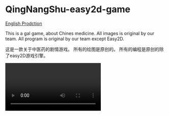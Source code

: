 # QingNangShu-easy2d-game
[English Prodction]('./README.md')

This is a gal game, about Chines medicine.
All images is original by our team.
All program is original by our team except Easy2D.

这是一款关于中医药的剧情游戏。
所有的绘图是原创的。
所有的编程是原创的除了easy2D游戏引擎。


![演示视频](青囊书.mp4)
